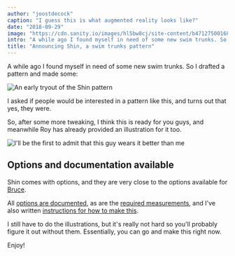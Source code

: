 ```yaml
---
author: "joostdecock"
caption: "I guess this is what augmented reality looks like?"
date: "2018-09-29"
image: "https://cdn.sanity.io/images/hl5bw8cj/site-content/b471275001689bd4819d6d95aabc8134788dc612-1694x1129.jpg"
intro: "A while ago I found myself in need of some new swim trunks. So I drafted a pattern and made some:"
title: "Announcing Shin, a swim trunks pattern"
---
```


A while ago I found myself in need of some new swim trunks. So I drafted a pattern and made some:

![An early tryout of the Shin pattern](https://posts.freesewing.org/uploads/sample_0437fef846.jpg)

I asked if people would be interested in a pattern like this, and turns out that yes, they were.

So, after some more tweaking, I think this is ready for you guys, and meanwhile Roy has already provided an illustration for it too.

![I'll be the first to admit that this guy wears it better than me](https://posts.freesewing.org/uploads/shin_0dc5fdd06d.jpg)

## Options and documentation available

Shin comes with options, and they are very close to the options available for [Bruce](/designs/bruce).

All [options are documented](/docs/patterns/shin/options), as are the [required measurements](/docs/patterns/shin/measurements), and I've also written [instructions for how to make this](/docs/patterns/shin).

I still have to do the illustrations, but it's really not hard so you'll probably figure it out without them. Essentially, you can go and make this right now.

Enjoy!



